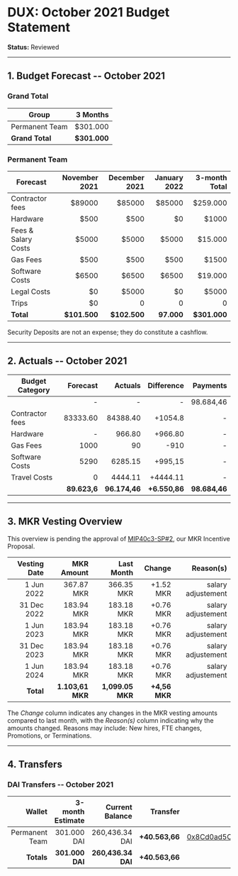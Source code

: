 # DUX: October 2021 Budget Statement

**Status:** Reviewed

---

## 1. Budget Forecast -- October 2021

### Grand Total

| Group           | 3 Months       |
|-----------------|---------------:|
| Permanent Team  |       $301.000  |
| **Grand Total** |   **$301.000** |

### Permanent Team

| Forecast                     | November 2021 | December 2021 | January 2022 | 3-month Total |
|------------------------------|----------:|----------:|------------:|--------------:|
| Contractor fees              |   $89000 |   $85000 |     $85000 |      $259.000 |
| Hardware | $500 |     $500      |       $0     |     $1000      |
| Fees & Salary Costs          |    $5000 |     $5000 |       $5000 |       $15.000 |
| Gas Fees                     |      $500 |      $500 |       $500 |        $1500 |
| Software Costs               |      $6500 |      $6500 |        $6500 |          $19.000 |
| Legal Costs               |      $0  |      $5000 |        $0 |          $5000 |
| Trips             |      $0 |      0 |       0 |         0 |
| **Total**                    |**$101.500**|**$102.500**|**97.000**|  **$301.000**|

Security Deposits are not an expense; they do constitute a cashflow.

---

## 2. Actuals -- October 2021


| Budget Category     | Forecast       | Actuals        | Difference      | Payments       |
| ------------------- | -------------: | -------------: | --------------: | -------------: |
|                     | -              | -              | -               | 98.684,46        |
| Contractor fees     | 83333.60        | 84388.40        | +1054.8         | -              |
| Hardware            | -               | 966.80        | +966.80           | -              |
| Gas Fees            | 1000            | 90              | -910             | -              |
| Software Costs      | 5290            | 6285.15         | +995,15              | -              |
| Travel Costs        | 0               | 4444.11        | +4444.11          | -              |
|                     | **89.623,6**    | **96.174,46**    | **+6.550,86**      | **98.684,46**    |


---

## 3. MKR Vesting Overview

This overview is pending the approval of [MIP40c3-SP#2](), our MKR Incentive Proposal.
 
|  Vesting Date         |       MKR Amount | Last Month |        Change |      Reason(s) |
|----------------------:|-----------------:|-----------:|--------------:|---------------:|
|  1 Jun 2022          |       367.87 MKR |     366.35 MKR  |   +1.52 MKR |      salary adjustement |
|  31 Dec 2022          |       183.94 MKR |     183.18 MKR |   +0.76 MKR |      salary adjustement |
|  1 Jun 2023          |        183.94 MKR |      183.18 MKR |   +0.76 MKR |      salary adjustement |
|  31 Dec 2023          |       183.94 MKR |      183.18 MKR |   +0.76 MKR |      salary adjustement |
|  1 Jun 2024          |        183.94 MKR |      183.18 MKR |   +0.76 MKR |      salary adjustement |
|  **Total**            | **1.103,61 MKR** |  **1,099.05 MKR** | **+4,56 MKR** |                |

The *Change* column indicates any changes in the MKR vesting amounts compared to last month, with the *Reason(s)* column indicating why the amounts changed. Reasons may include: New hires, FTE changes, Promotions, or Terminations.

---

## 4. Transfers

### DAI Transfers -- October 2021

|             Wallet | 3-month Estimate | Current Balance |         Transfer |                          Multi-sig Address |
|-------------------:|-----------------:|----------------:|-----------------:|-------------------------------------------:|
|     Permanent Team |      301.000 DAI |           260,436.34 DAI | **+40.563,66** | [0x8Cd0ad5C55498Aacb72b6689E1da5A284C69c0C7](https://gnosis-safe.io/app/#/safes/0x8Cd0ad5C55498Aacb72b6689E1da5A284C69c0C7/balances) |
|     **Totals**     |  **301.000 DAI** |       **260,436.34 DAI** | **+40.563,66** |                                            |
